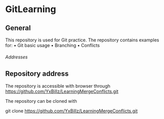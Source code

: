 # GitLearning
## General
This repository is used for Git practice. The repository contains examples for:
•	Git basic usage
•	Branching
•	Conflicts
###### Addresses

## Repository address
The repository is accessible with browser through https://github.com/YxBillz/LearningMergeConflicts.git

The repository can be cloned with

git clone https://github.com/YxBillz/LearningMergeConflicts.git
